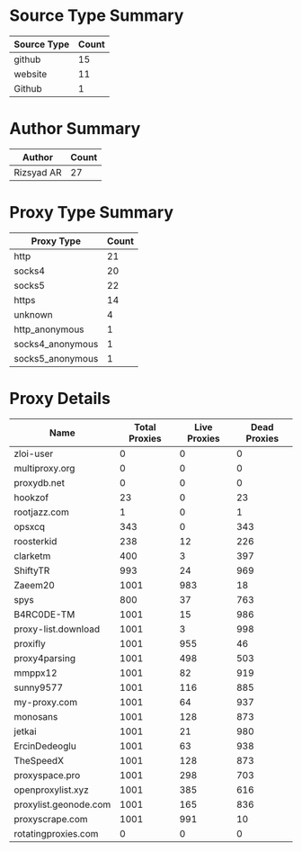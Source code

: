 # Source Type Summary

| Source Type | Count |
|-------------|-------|
| github | 15 |
| website | 11 |
| Github | 1 |


# Author Summary

| Author | Count |
|--------|-------|
| Rizsyad AR | 27 |


# Proxy Type Summary

| Proxy Type | Count |
|------------|-------|
| http | 21 |
| socks4 | 20 |
| socks5 | 22 |
| https | 14 |
| unknown | 4 |
| http_anonymous | 1 |
| socks4_anonymous | 1 |
| socks5_anonymous | 1 |


# Proxy Details

| Name | Total Proxies | Live Proxies | Dead Proxies |
|------|---------------|--------------|---------------|
| zloi-user | 0 | 0 | 0 |
| multiproxy.org | 0 | 0 | 0 |
| proxydb.net | 0 | 0 | 0 |
| hookzof | 23 | 0 | 23 |
| rootjazz.com | 1 | 0 | 1 |
| opsxcq | 343 | 0 | 343 |
| roosterkid | 238 | 12 | 226 |
| clarketm | 400 | 3 | 397 |
| ShiftyTR | 993 | 24 | 969 |
| Zaeem20 | 1001 | 983 | 18 |
| spys | 800 | 37 | 763 |
| B4RC0DE-TM | 1001 | 15 | 986 |
| proxy-list.download | 1001 | 3 | 998 |
| proxifly | 1001 | 955 | 46 |
| proxy4parsing | 1001 | 498 | 503 |
| mmppx12 | 1001 | 82 | 919 |
| sunny9577 | 1001 | 116 | 885 |
| my-proxy.com | 1001 | 64 | 937 |
| monosans | 1001 | 128 | 873 |
| jetkai | 1001 | 21 | 980 |
| ErcinDedeoglu | 1001 | 63 | 938 |
| TheSpeedX | 1001 | 128 | 873 |
| proxyspace.pro | 1001 | 298 | 703 |
| openproxylist.xyz | 1001 | 385 | 616 |
| proxylist.geonode.com | 1001 | 165 | 836 |
| proxyscrape.com | 1001 | 991 | 10 |
| rotatingproxies.com | 0 | 0 | 0 |
